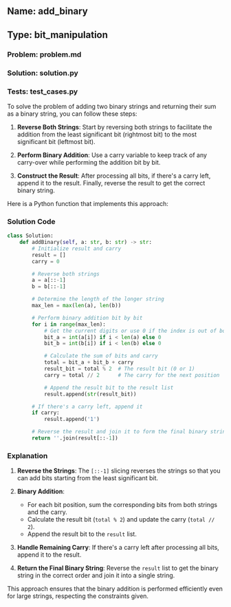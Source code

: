 ## Name: add_binary
## Type: bit_manipulation
### Problem: problem.md
### Solution: solution.py
### Tests: test_cases.py

To solve the problem of adding two binary strings and returning their sum as a binary string, you can follow these steps:

1. **Reverse Both Strings**: Start by reversing both strings to facilitate the addition from the least significant bit (rightmost bit) to the most significant bit (leftmost bit).

2. **Perform Binary Addition**: Use a carry variable to keep track of any carry-over while performing the addition bit by bit.

3. **Construct the Result**: After processing all bits, if there's a carry left, append it to the result. Finally, reverse the result to get the correct binary string.

Here is a Python function that implements this approach:

### Solution Code

```python
class Solution:
    def addBinary(self, a: str, b: str) -> str:
        # Initialize result and carry
        result = []
        carry = 0

        # Reverse both strings
        a = a[::-1]
        b = b[::-1]

        # Determine the length of the longer string
        max_len = max(len(a), len(b))

        # Perform binary addition bit by bit
        for i in range(max_len):
            # Get the current digits or use 0 if the index is out of bounds
            bit_a = int(a[i]) if i < len(a) else 0
            bit_b = int(b[i]) if i < len(b) else 0

            # Calculate the sum of bits and carry
            total = bit_a + bit_b + carry
            result_bit = total % 2  # The result bit (0 or 1)
            carry = total // 2      # The carry for the next position

            # Append the result bit to the result list
            result.append(str(result_bit))

        # If there's a carry left, append it
        if carry:
            result.append('1')

        # Reverse the result and join it to form the final binary string
        return ''.join(result[::-1])
```

### Explanation

1. **Reverse the Strings**: The `[::-1]` slicing reverses the strings so that you can add bits starting from the least significant bit.

2. **Binary Addition**:
   - For each bit position, sum the corresponding bits from both strings and the carry.
   - Calculate the result bit (`total % 2`) and update the carry (`total // 2`).
   - Append the result bit to the `result` list.

3. **Handle Remaining Carry**: If there's a carry left after processing all bits, append it to the result.

4. **Return the Final Binary String**: Reverse the `result` list to get the binary string in the correct order and join it into a single string.

This approach ensures that the binary addition is performed efficiently even for large strings, respecting the constraints given.
